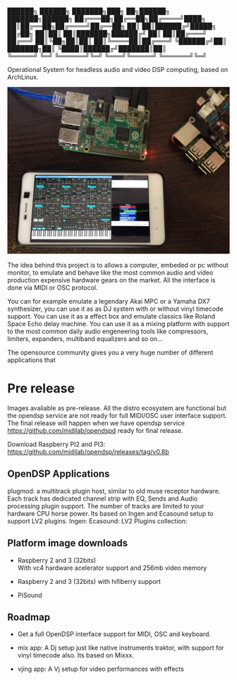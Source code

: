  ██████╗ ██████╗ ███████╗███╗   ██╗██████╗ ███████╗██████╗ 
██╔═══██╗██╔══██╗██╔════╝████╗  ██║██╔══██╗██╔════╝██╔══██╗
██║   ██║██████╔╝█████╗  ██╔██╗ ██║██║  ██║███████╗██████╔╝
██║   ██║██╔═══╝ ██╔══╝  ██║╚██╗██║██║  ██║╚════██║██╔═══╝ 
╚██████╔╝██║     ███████╗██║ ╚████║██████╔╝███████║██║     
 ╚═════╝ ╚═╝     ╚══════╝╚═╝  ╚═══╝╚═════╝ ╚══════╝╚═╝     

Operational System for headless audio and video DSP computing, based on ArchLinux.

![Image of OpenDSP Plugmod and DX7  view](https://raw.githubusercontent.com/midilab/opendsp/master/doc/plugmod-opendsp.jpg)

The idea behind this project is to allows a computer, embeded or pc without monitor, to emulate and behave like the most common audio and video production expensive hardware gears on the market. All the interface is done via MIDI or OSC protocol. 

You can for example emulate a legendary Akai MPC or a Yamaha DX7 synthesizer, you can use it as as DJ system with or without vinyl timecode support. You can use it as a effect box and emulate classics like Roland Space Echo delay machine. You can use it as a mixing platform with support to the most common daily audio engeneering tools like compressors, limiters, expanders, multiband equalizers and so on...  

The opensource community gives you a very huge number of different applications that  

# Pre release

Images avaliable as pre-release. All the distro ecosystem are functional but the opendsp service are not ready for full MIDI/OSC user interface support. The final release will happen when we have opendsp service https://github.com/midilab/opendspd ready for final release.  

Download Raspberry PI2 and PI3: https://github.com/midilab/opendsp/releases/tag/v0.8b

## OpenDSP Applications

plugmod: a multitrack plugin host, similar to old muse receptor hardware. Each track has dedicated channel strip with EQ, Sends and Audio processing plugin support. The number of tracks are limited to your hardware CPU horse power.
Its based on Ingen and Ecasound setup to support LV2 plugins.
Ingen:
Ecasound:
LV2 Plugins collection:

## Platform image downloads
 
* Raspberry 2 and 3 (32bits)  
With vc4 hardware acelerator support and 256mb video memory  

* Raspberry 2 and 3 (32bits) with hifiberry support  

* PiSound  

## Roadmap

* Get a full OpenDSP interface support for MIDI, OSC and keyboard.

* mix app: A Dj setup just like native instruments traktor, with support for vinyl timecode also.
Its based on Mixxx.

* vjing app: A Vj setup for video performances with effects  
